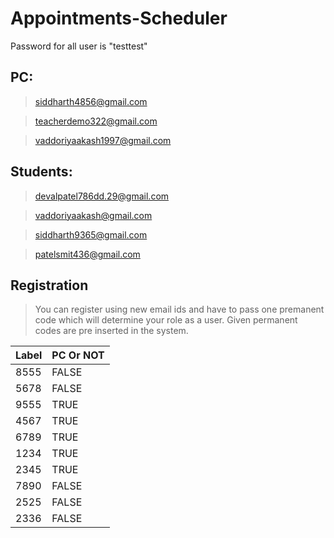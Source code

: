 # Appointments-Scheduler

Password for all user is "testtest"

<h2>PC:</h2>

>siddharth4856@gmail.com

>teacherdemo322@gmail.com

>vaddoriyaakash1997@gmail.com

<h2>Students:</h2>

>devalpatel786dd.29@gmail.com

>vaddoriyaakash@gmail.com

>siddharth9365@gmail.com

>patelsmit436@gmail.com

<h2>Registration</h2>

> You can register using new email ids and have to pass one premanent code which will determine your role as a user. Given permanent codes are pre inserted in the system.


| Label |	PC Or NOT |
| ----- | -------- |
| 8555	| FALSE    | 
| 5678	| FALSE    | 
| 9555	| TRUE     | 
| 4567	| TRUE     | 
| 6789	| TRUE     | 
| 1234	| TRUE     | 
| 2345	| TRUE     | 
| 7890	| FALSE    | 
| 2525	| FALSE    | 
| 2336	| FALSE    | 
